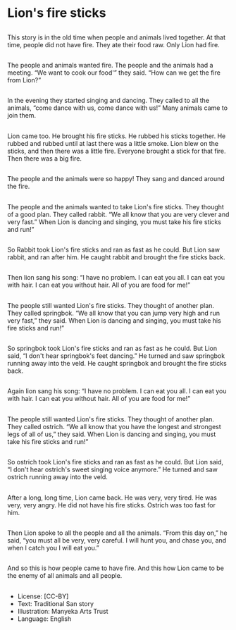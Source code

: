 # Lion's fire sticks

##
This story is in the old time
when people and animals lived
together. At that time, people
did not have fire. They ate their
food raw. Only Lion had fire.

##
The people and animals wanted
fire. The people and the animals
had a meeting. “We want to
cook our food'” they said. “How
can we get the fire from Lion?”

##
In the evening they started
singing and dancing. They
called to all the animals, “come
dance with us, come dance with
us!” Many animals came to join
them.

##
Lion came too. He brought his
fire sticks. He rubbed his sticks
together. He rubbed and rubbed
until at last there was a little
smoke. Lion blew on the sticks,
and then there was a little fire.
Everyone brought a stick for
that fire. Then there was a big
fire.

##
The people and the animals were so happy! They sang and
danced around the fire.

##
The people and the animals wanted to take Lion's fire
sticks. They thought of a good plan. They called rabbit.
“We all know that you are very clever and very fast.” When
Lion is dancing and singing, you must take his fire sticks
and run!”

##
So Rabbit took Lion's fire sticks
and ran as fast as he could. But
Lion saw rabbit, and ran after
him. He caught rabbit and
brought the fire sticks back.

##
Then lion sang his song: “I have
no problem. I can eat you all. I
can eat you with hair. I can eat
you without hair. All of you are
food for me!”

##
The people still wanted Lion's
fire sticks. They thought of
another plan. They called
springbok. “We all know that
you can jump very high and run
very fast,” they said. When Lion
is dancing and singing, you
must take his fire sticks and
run!”

##
So springbok took Lion's fire
sticks and ran as fast as he
could. But Lion said, “I don't
hear springbok's feet dancing.”
He turned and saw springbok
running away into the veld. He
caught springbok and brought
the fire sticks back.

##
Again lion sang his song: “I
have no problem. I can eat you
all. I can eat you with hair. I can
eat you without hair. All of you
are food for me!”

##
The people still wanted Lion's
fire sticks. They thought of
another plan. They called
ostrich. “We all know that you
have the longest and strongest
legs of all of us,” they said.
When Lion is dancing and
singing, you must take his fire
sticks and run!”

##
So ostrich took Lion's fire sticks
and ran as fast as he could. But
Lion said, “I don't hear ostrich's
sweet singing voice anymore.”
He turned and saw ostrich
running away into the veld.

##
After a long, long time, Lion
came back. He was very, very
tired. He was very, very angry.
He did not have his fire sticks.
Ostrich was too fast for him.

##
Then Lion spoke to all the
people and all the animals.
“From this day on,” he said,
“you must all be very, very
careful. I will hunt you, and
chase you, and when I catch
you I will eat you.”

##
And so this is how people came
to have fire. And this how Lion
came to be the enemy of all
animals and all people.

##
* License: [CC-BY]
* Text: Traditional San story
* Illustration: Manyeka Arts Trust
* Language: English
